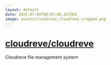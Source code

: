 ```yaml
---
layout: default
date: 2025-07-01T08:07:46.327363
image: assets/cloudreve_cloudreve_cropped.png
---
```


# [cloudreve/cloudreve](https://github.com/cloudreve/cloudreve)

Cloudreve file management system

